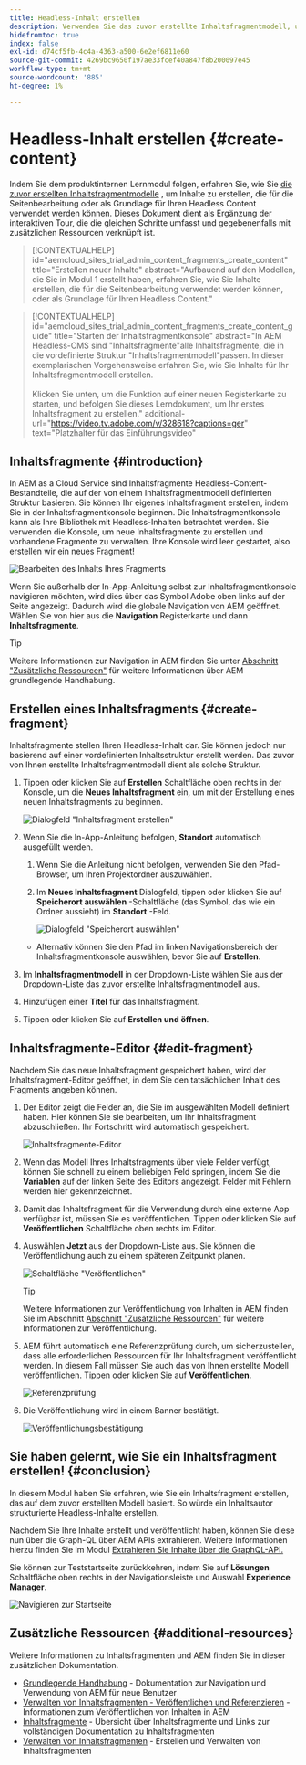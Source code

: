 ```yaml
---
title: Headless-Inhalt erstellen
description: Verwenden Sie das zuvor erstellte Inhaltsfragmentmodell, um Inhalte zu erstellen, die für die Seitenbearbeitung oder als Grundlage für Ihren Headless Content verwendet werden können.
hidefromtoc: true
index: false
exl-id: d74cf5fb-4c4a-4363-a500-6e2ef6811e60
source-git-commit: 4269bc9650f197ae33fcef40a847f8b200097e45
workflow-type: tm+mt
source-wordcount: '885'
ht-degree: 1%

---
```


# Headless-Inhalt erstellen {#create-content}

Indem Sie dem produktinternen Lernmodul folgen, erfahren Sie, wie Sie [die zuvor erstellten Inhaltsfragmentmodelle](content-structure.md) , um Inhalte zu erstellen, die für die Seitenbearbeitung oder als Grundlage für Ihren Headless Content verwendet werden können. Dieses Dokument dient als Ergänzung der interaktiven Tour, die die gleichen Schritte umfasst und gegebenenfalls mit zusätzlichen Ressourcen verknüpft ist.

>[!CONTEXTUALHELP]
>id="aemcloud_sites_trial_admin_content_fragments_create_content"
>title="Erstellen neuer Inhalte"
>abstract="Aufbauend auf den Modellen, die Sie in Modul 1 erstellt haben, erfahren Sie, wie Sie Inhalte erstellen, die für die Seitenbearbeitung verwendet werden können, oder als Grundlage für Ihren Headless Content."

>[!CONTEXTUALHELP]
>id="aemcloud_sites_trial_admin_content_fragments_create_content_guide"
>title="Starten der Inhaltsfragmentkonsole"
>abstract="In AEM Headless-CMS sind &quot;Inhaltsfragmente&quot;alle Inhaltsfragmente, die in die vordefinierte Struktur &quot;Inhaltsfragmentmodell&quot;passen. In dieser exemplarischen Vorgehensweise erfahren Sie, wie Sie Inhalte für Ihr Inhaltsfragmentmodell erstellen.<br><br>Klicken Sie unten, um die Funktion auf einer neuen Registerkarte zu starten, und befolgen Sie dieses Lerndokument, um Ihr erstes Inhaltsfragment zu erstellen."
>additional-url="https://video.tv.adobe.com/v/328618?captions=ger" text="Platzhalter für das Einführungsvideo"

## Inhaltsfragmente {#introduction}

In AEM as a Cloud Service sind Inhaltsfragmente Headless-Content-Bestandteile, die auf der von einem Inhaltsfragmentmodell definierten Struktur basieren. Sie können Ihr eigenes Inhaltsfragment erstellen, indem Sie in der Inhaltsfragmentkonsole beginnen. Die Inhaltsfragmentkonsole kann als Ihre Bibliothek mit Headless-Inhalten betrachtet werden. Sie verwenden die Konsole, um neue Inhaltsfragmente zu erstellen und vorhandene Fragmente zu verwalten. Ihre Konsole wird leer gestartet, also erstellen wir ein neues Fragment!

![Bearbeiten des Inhalts Ihres Fragments](assets/create-content/content-fragment-console.png)

Wenn Sie außerhalb der In-App-Anleitung selbst zur Inhaltsfragmentkonsole navigieren möchten, wird dies über das Symbol Adobe oben links auf der Seite angezeigt. Dadurch wird die globale Navigation von AEM geöffnet. Wählen Sie von hier aus die **Navigation** Registerkarte und dann **Inhaltsfragmente**.

>[!TIP]
>
>Weitere Informationen zur Navigation in AEM finden Sie unter [Abschnitt &quot;Zusätzliche Ressourcen&quot;](#additional-resources) für weitere Informationen über AEM grundlegende Handhabung.

## Erstellen eines Inhaltsfragments {#create-fragment}

Inhaltsfragmente stellen Ihren Headless-Inhalt dar. Sie können jedoch nur basierend auf einer vordefinierten Inhaltsstruktur erstellt werden. Das zuvor von Ihnen erstellte Inhaltsfragmentmodell dient als solche Struktur.

1. Tippen oder klicken Sie auf **Erstellen** Schaltfläche oben rechts in der Konsole, um die **Neues Inhaltsfragment** ein, um mit der Erstellung eines neuen Inhaltsfragments zu beginnen.

   ![Dialogfeld &quot;Inhaltsfragment erstellen&quot;](assets/create-content/create-content-fragment.png)

1. Wenn Sie die In-App-Anleitung befolgen, **Standort** automatisch ausgefüllt werden.

   1. Wenn Sie die Anleitung nicht befolgen, verwenden Sie den Pfad-Browser, um Ihren Projektordner auszuwählen.

   1. Im **Neues Inhaltsfragment** Dialogfeld, tippen oder klicken Sie auf **Speicherort auswählen** -Schaltfläche (das Symbol, das wie ein Ordner aussieht) im **Standort** -Feld.

      ![Dialogfeld &quot;Speicherort auswählen&quot;](assets/create-content/choose-location.png)
   * Alternativ können Sie den Pfad im linken Navigationsbereich der Inhaltsfragmentkonsole auswählen, bevor Sie auf **Erstellen**.


1. Im **Inhaltsfragmentmodell** in der Dropdown-Liste wählen Sie aus der Dropdown-Liste das zuvor erstellte Inhaltsfragmentmodell aus.

1. Hinzufügen einer **Titel** für das Inhaltsfragment.

1. Tippen oder klicken Sie auf **Erstellen und öffnen**.

## Inhaltsfragmente-Editor {#edit-fragment}

Nachdem Sie das neue Inhaltsfragment gespeichert haben, wird der Inhaltsfragment-Editor geöffnet, in dem Sie den tatsächlichen Inhalt des Fragments angeben können.

1. Der Editor zeigt die Felder an, die Sie im ausgewählten Modell definiert haben. Hier können Sie sie bearbeiten, um Ihr Inhaltsfragment abzuschließen. Ihr Fortschritt wird automatisch gespeichert.

   ![Inhaltsfragmente-Editor](assets/create-content/content-fragment-editor.png)

1. Wenn das Modell Ihres Inhaltsfragments über viele Felder verfügt, können Sie schnell zu einem beliebigen Feld springen, indem Sie die **Variablen** auf der linken Seite des Editors angezeigt. Felder mit Fehlern werden hier gekennzeichnet.

1. Damit das Inhaltsfragment für die Verwendung durch eine externe App verfügbar ist, müssen Sie es veröffentlichen. Tippen oder klicken Sie auf **Veröffentlichen** Schaltfläche oben rechts im Editor.

1. Auswählen **Jetzt** aus der Dropdown-Liste aus. Sie können die Veröffentlichung auch zu einem späteren Zeitpunkt planen.

   ![Schaltfläche &quot;Veröffentlichen&quot;](assets/create-content/publish.png)

   >[!TIP]
   >
   >Weitere Informationen zur Veröffentlichung von Inhalten in AEM finden Sie im Abschnitt [Abschnitt &quot;Zusätzliche Ressourcen&quot;](#additional-resources) für weitere Informationen zur Veröffentlichung.

1. AEM führt automatisch eine Referenzprüfung durch, um sicherzustellen, dass alle erforderlichen Ressourcen für Ihr Inhaltsfragment veröffentlicht werden. In diesem Fall müssen Sie auch das von Ihnen erstellte Modell veröffentlichen. Tippen oder klicken Sie auf **Veröffentlichen**.

   ![Referenzprüfung](assets/create-content/references.png)

1. Die Veröffentlichung wird in einem Banner bestätigt.

   ![Veröffentlichungsbestätigung](assets/create-content/publish-confirm.png)

## Sie haben gelernt, wie Sie ein Inhaltsfragment erstellen! {#conclusion}

In diesem Modul haben Sie erfahren, wie Sie ein Inhaltsfragment erstellen, das auf dem zuvor erstellten Modell basiert. So würde ein Inhaltsautor strukturierte Headless-Inhalte erstellen.

Nachdem Sie Ihre Inhalte erstellt und veröffentlicht haben, können Sie diese nun über die Graph-QL über AEM APIs extrahieren. Weitere Informationen hierzu finden Sie im Modul [Extrahieren Sie Inhalte über die GraphQL-API.](extract-content.md)

Sie können zur Teststartseite zurückkehren, indem Sie auf **Lösungen** Schaltfläche oben rechts in der Navigationsleiste und Auswahl **Experience Manager**.

![Navigieren zur Startseite](assets/create-content/home.png)

## Zusätzliche Ressourcen {#additional-resources}

Weitere Informationen zu Inhaltsfragmenten und AEM finden Sie in dieser zusätzlichen Dokumentation.

* [Grundlegende Handhabung](/help/sites-cloud/authoring/getting-started/basic-handling.md) - Dokumentation zur Navigation und Verwendung von AEM für neue Benutzer
* [Verwalten von Inhaltsfragmenten - Veröffentlichen und Referenzieren](/help/assets/content-fragments/content-fragments-managing.md#publishing-and-referencing-a-fragment) - Informationen zum Veröffentlichen von Inhalten in AEM
* [Inhaltsfragmente](/help/assets/content-fragments/content-fragments.md) - Übersicht über Inhaltsfragmente und Links zur vollständigen Dokumentation zu Inhaltsfragmenten
* [Verwalten von Inhaltsfragmenten](/help/assets/content-fragments/content-fragments-managing.md) - Erstellen und Verwalten von Inhaltsfragmenten
